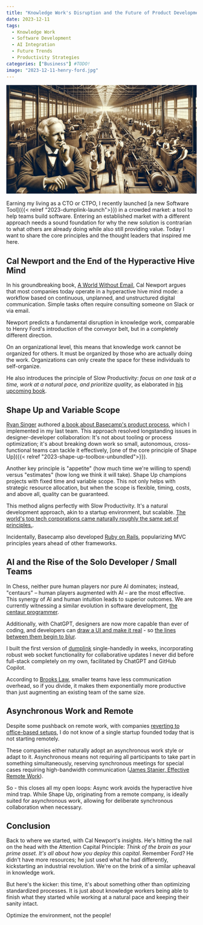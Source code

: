 ```yaml
---
title: "Knowledge Work's Disruption and the Future of Product Development"
date: 2023-12-11
tags:
  - Knowledge Work
  - Software Development
  - AI Integration
  - Future Trends
  - Productivity Strategies
categories: ["Business"] #TODO!
image: "2023-12-11-henry-ford.jpg"
---
```


![](2023-12-11-henry-ford.jpg)

Earning my living as a CTO or CTPO, I recently launched [a new Software Tool]({{< relref "2023-dumplink-launch">}}) in a crowded market: a tool to help teams build software. Entering an established market with a different approach needs a sound foundation for why the new solution is contrarian to what others are already doing while also still providing value. Today I want to share the core principles and the thought leaders that inspired me here.

## Cal Newport and the End of the Hyperactive Hive Mind

In his groundbreaking book, [A World Without Email](https://amzn.to/3RwOMUR), Cal Newport argues that most companies today operate in a hyperactive hive mind mode: a workflow based on continuous, unplanned, and unstructured digital communication. Simple tasks often require consulting someone on Slack or via email.

Newport predicts a fundamental disruption in knowledge work, comparable to Henry Ford's introduction of the conveyor belt, but in a completely different direction.

On an organizational level, this means that knowledge work cannot be organized for others. It must be organized by those who are actually doing the work. Organizations can only create the space for these individuals to self-organize.

He also introduces the principle of Slow Productivity: _focus on one task at a time, work at a natural pace, and prioritize quality_, as elaborated in [his upcoming book](https://amzn.to/3t7ErVV).

## Shape Up and Variable Scope

[Ryan Singer](https://www.feltpresence.com/) authored [a book about Basecamp's product process](https://basecamp.com/shapeup), which I implemented in my last team. This approach resolved longstanding issues in designer-developer collaboration: It's not about tooling or process optimization; it's about breaking down work so small, autonomous, cross-functional teams can tackle it effectively, [one of the core principle of Shape Up]({{< relref "2023-shape-up-toolbox-unbundled">}}).

Another key principle is "appetite" (how much time we're willing to spend) versus "estimates" (how long we think it will take). Shape Up champions projects with fixed time and variable scope.
This not only helps with strategic resource allocation, but when the scope is flexible, timing, costs, and above all, quality can be guaranteed.

This method aligns perfectly with Slow Productivity. It's a natural development approach, akin to a startup environment, but scalable. [The world's top tech corporations came naturally roughly the same set of principles.](https://blog.pragmaticengineer.com/project-management-at-big-tech/).

Incidentally, Basecamp also developed [Ruby on Rails](https://rubyonrails.org/), popularizing MVC principles years ahead of other frameworks.

## AI and the Rise of the Solo Developer / Small Teams

In Chess, neither pure human players nor pure AI dominates; instead, "centaurs" – human players augmented with AI – are the most effective. This synergy of AI and human intuition leads to superior outcomes. We are currently witnessing a similar evolution in software development, [the centaur programmer](https://arxiv.org/abs/2304.11172).

Additionally, with ChatGPT, designers are now more capable than ever of coding, and developers can [draw a UI and make it real](https://github.com/tldraw/make-real) - so [the lines between them begin to blur](https://prodsense.substack.com/p/bridging-the-gap).

I built the first version of [dumplink](https://dump.link) single-handedly in weeks, incorporating robust web socket functionality for collaborative updates I never did before full-stack completely on my own, facilitated by ChatGPT and GitHub Copilot.

According to [Brooks Law](https://deviq.com/laws/brooks-law), smaller teams have less communication overhead, so if you divide, it makes them exponentially more productive than just augmenting an existing team of the same size.

## Asynchronous Work and Remote

Despite some pushback on remote work, with companies [reverting to office-based setups](https://www.cnbc.com/2023/09/11/90percent-of-companies-say-theyll-return-to-the-office-by-the-end-of-2024.html), I do not know of a single startup founded today that is not starting remotely.

These companies either naturally adopt an asynchronous work style or adapt to it. Asynchronous means not requiring all participants to take part in something simultaneously, reserving synchronous meetings for special cases requiring high-bandwidth communication ([James Stanier, Effective Remote Work](https://amzn.to/480EMsg)).

So - this closes all my open loops:
Async work avoids the hyperactive hive mind trap. While Shape Up, originating from a remote company, is ideally suited for asynchronous work, allowing for deliberate synchronous collaboration when necessary.

## Conclusion

Back to where we started, with Cal Newport's insights. He's hitting the nail on the head with the Attention Capital Principle: _Think of the brain as your prime asset. It's all about how you deploy this capital_. Remember Ford? He didn't have more resources; he just used what he had differently, kickstarting an industrial revolution. We're on the brink of a similar upheaval in knowledge work.

But here's the kicker: this time, it's about something other than optimizing standardized processes. It is just about knowledge workers being able to finish what they started while working at a natural pace and keeping their sanity intact.

Optimize the environment, not the people!
